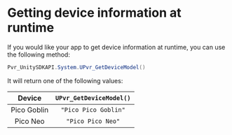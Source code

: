 # Getting device information at runtime

If you would like your app to get device information at runtime, you can use the following method:

```cs
Pvr_UnitySDKAPI.System.UPvr_GetDeviceModel()
```

It will return one of the following values:

| Device | `UPvr_GetDeviceModel()` |
| :---: | :---: |
| Pico Goblin | `"Pico Pico Goblin"` |
| Pico Neo | `"Pico Pico Neo"` |
